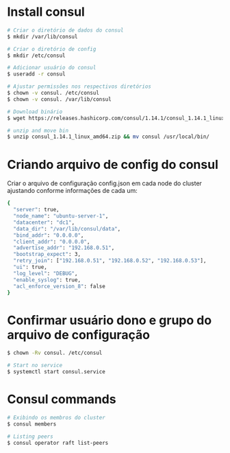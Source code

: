 # Install consul

```bash
# Criar o diretório de dados do consul
$ mkdir /var/lib/consul

# Criar o diretório de config
$ mkdir /etc/consul

# Adicionar usuário do consul
$ useradd -r consul

# Ajustar permissões nos respectivos diretórios
$ chown -v consul. /etc/consul
$ chown -v consul. /var/lib/consul

# Download binário
$ wget https://releases.hashicorp.com/consul/1.14.1/consul_1.14.1_linux_amd64.zip

# unzip and move bin
$ unzip consul_1.14.1_linux_amd64.zip && mv consul /usr/local/bin/

```

# Criando arquivo de config do consul

Criar o arquivo de configuração config.json em cada node do cluster ajustando conforme
informações de cada um:

```bash
{
  "server": true,
  "node_name": "ubuntu-server-1",
  "datacenter": "dc1",
  "data_dir": "/var/lib/consul/data",
  "bind_addr": "0.0.0.0",
  "client_addr": "0.0.0.0",
  "advertise_addr": "192.168.0.51",
  "bootstrap_expect": 3,
  "retry_join": ["192.168.0.51", "192.168.0.52", "192.168.0.53"],
  "ui": true,
  "log_level": "DEBUG",
  "enable_syslog": true,
  "acl_enforce_version_8": false
}
```

# Confirmar usuário dono e grupo do arquivo de configuração

```bash
$ chown -Rv consul. /etc/consul

# Start no service
$ systemctl start consul.service 
```

# Consul commands

```bash
# Exibindo os membros do cluster
$ consul members

# Listing peers
$ consul operator raft list-peers
```
